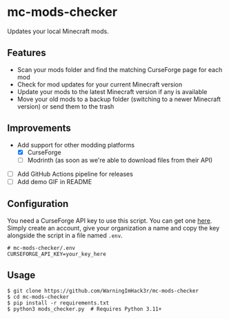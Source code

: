 # mc-mods-checker

Updates your local Minecraft mods.

## Features

- Scan your mods folder and find the matching CurseForge page for each mod
- Check for mod updates for your current Minecraft version
- Update your mods to the latest Minecraft version if any is available
- Move your old mods to a backup folder (switching to a newer Minecraft version) or send them to the trash

## Improvements

- Add support for other modding platforms
  - [x] CurseForge
  - [ ] Modrinth (as soon as we're able to download files from their API)
- [ ] Add GitHub Actions pipeline for releases
- [ ] Add demo GIF in README

## Configuration

You need a CurseForge API key to use this script. You can get one [here](https://console.curseforge.com/#/api-keys). Simply create an account, give your organization a name and copy the key alongside the script in a file named `.env`.

```
# mc-mods-checker/.env
CURSEFORGE_API_KEY=your_key_here
```

## Usage

```shell
$ git clone https://github.com/WarningImHack3r/mc-mods-checker
$ cd mc-mods-checker
$ pip install -r requirements.txt
$ python3 mods_checker.py  # Requires Python 3.11+
```

